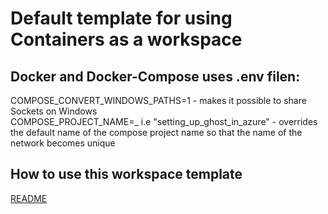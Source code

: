 # Default template for using Containers as a workspace

## Docker and Docker-Compose uses .env filen:
COMPOSE_CONVERT_WINDOWS_PATHS=1
    - makes it possible to share Sockets on Windows    
COMPOSE_PROJECT_NAME=<name>_<id> i.e "setting_up_ghost_in_azure"
        - overrides the default name of the compose project name so that the name of the network becomes unique

## How to use this workspace template

[README](.devcontainer/README.md )
